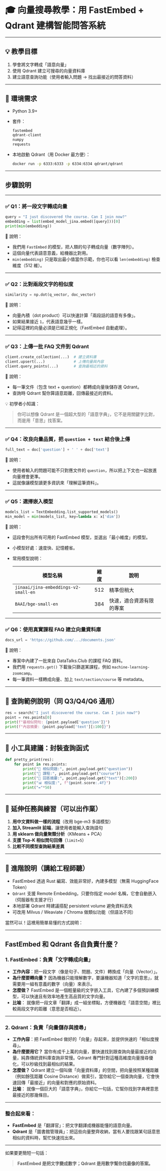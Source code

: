 
# 🎓 向量搜尋教學：用 FastEmbed + Qdrant 建構智能問答系統

---

## 💡 教學目標

1. 學會將文字轉成「語意向量」
2. 使用 Qdrant 建立可搜尋的向量資料庫
3. 建立語意查詢功能（使用者輸入問題 → 找出最接近的問答資料）

---

## 🧰 環境需求

* Python 3.9+

* 套件：

  ```txt
  fastembed
  qdrant-client
  numpy
  requests
  ```

* 本地啟動 Qdrant（用 Docker 最方便）：

  ```bash
  docker run -p 6333:6333 -p 6334:6334 qdrant/qdrant
  ```

---

## 步驟說明

---

### ✅ Q1：將一段文字轉成向量

```python
query = "I just discovered the course. Can I join now?"
embedding = list(embed_model_jina.embed([query]))[0]
print(min(embedding))
```

📘 說明：

* 我們用 `FastEmbed` 的模型，把人類的句子轉成向量（數字陣列）。
* 這個向量代表語意意義，給機器比對用。
* `min(embedding)` 只是取出最小值當作示範，你也可以看 `len(embedding)` 檢查維度（512 維）。

---

### ✅ Q2：比對兩段文字的相似度

```python
similarity = np.dot(q_vector, doc_vector)
```

📘 說明：

* 向量內積（dot product）可以快速計算「兩段話的語意有多像」。
* 如果結果接近 `1`，代表語意幾乎一樣。
* 記得這裡的向量必須是已經正規化（FastEmbed 自動處理）。

---

### ✅ Q3：上傳一批 FAQ 文件到 Qdrant

```python
client.create_collection(...)  # 建立資料庫
client.upsert(...)             # 上傳向量與內容
client.query_points(...)       # 查詢最相近的資料
```

📘 說明：

* 每一筆文件（包含 text + question）都轉成向量後儲存進 Qdrant。
* 查詢時 Qdrant 幫你算語意距離，回傳最接近的資料。

💡 初學者小知識：

> 你可以想像 Qdrant 是一個超大型的「語意字典」，它不是用關鍵字比對，而是用「意思」找答案。

---

### ✅ Q4：改良向量品質，把 `question + text` 結合後上傳

```python
full_text = doc['question'] + ' ' + doc['text']
```

📘 說明：

* 使用者輸入的問題可能不只對應文件的 `question`，所以把上下文也一起放進向量裡會更準。
* 這就像讓模型讀更多資訊來「理解這筆資料」。

---

### ✅ Q5：選擇嵌入模型

```python
models_list = TextEmbedding.list_supported_models()
min_model = min(models_list, key=lambda x: x['dim'])
```

📘 說明：

* 這段會列出所有可用的 FastEmbed 模型，並選出「最小維度」的模型。
* 小模型好處：速度快、記憶體省。
* 常用模型說明：

  | 模型名稱                                 | 維度  | 說明           |
  | ------------------------------------ | --- | ------------ |
  | `jinaai/jina-embeddings-v2-small-en` | 512 | 精準但稍大        |
  | `BAAI/bge-small-en`                  | 384 | 快速，適合資源有限的專案 |

---

### ✅ Q6：使用真實課程 FAQ 建立向量資料庫

```python
docs_url = 'https://github.com/.../documents.json'
```

📘 說明：

* 專案中內建了一批來自 DataTalks.Club 的課程 FAQ 資料。
* 我們用 `requests.get()` 下載後只篩選某課程，例如 `machine-learning-zoomcamp`。
* 每一筆資料一樣轉成向量、加上 `text/section/course` 等 metadata。

---

## 🧪 查詢範例說明（同 Q3/Q4/Q6 通用）

```python
res = search("I just discovered the course. Can I join now?")
point = res.points[0]
print(f"最相似問句: {point.payload['question']}")
print(f"內容摘要: {point.payload['text'][:100]}")
```

---

## 🔧 小工具建議：封裝查詢函式

```python
def pretty_print(res):
    for point in res.points:
        print("🧠 相似問題:", point.payload.get("question"))
        print("📌 課程:", point.payload.get("course"))
        print("📄 回答摘要:", point.payload.get("text")[:200])
        print("📊 相似度:", f"{point.score:.4f}")
        print("="*50)
```

---

## 🎯 延伸任務與練習（可以出作業）

1. **用中文資料做一樣的流程**（改用 bge-m3 多語模型）
2. **加入 Streamlit 前端**，讓使用者能輸入查詢語句
3. **用 sklearn 做向量聚類分析**（KMeans + PCA）
4. **支援 Top-K 相似問句回傳**（`limit=5`）
5. **比較不同模型查詢結果差異**

---

## 🧱 進階說明（講給工程師聽）

* FastEmbed 透過 Rust 編寫、效能非常好，內建多模型（無需 HuggingFace Token）
* `Qdrant` 支援 Remote Embedding，只要你指定 model 名稱，它會自動嵌入（伺服器有支援才行）
* 本地部署 Qdrant 時建議搭配 persistent volume 避免資料丟失
* 可改用 Milvus / Weaviate / Chroma 做類似功能（但語法不同）

當然可以！這裡用簡單易懂的方式說明：

---

## FastEmbed 和 Qdrant 各自負責什麼？

### 1. FastEmbed：負責「文字轉成向量」

* **工作內容**：把一段文字（像是句子、問題、文件）轉換成「向量（Vector）」。
* **為什麼要轉向量？**
  因為機器只能理解數字，要讓機器知道「文字的意思」，就需要用一組有意義的數字（向量）來表示。
* **怎麼做？**
  FastEmbed 是一個輕量級的文字嵌入工具，它內建了多個預訓練模型，可以快速且有效率地產生高品質的文字向量。
* **比喻**：
  就像把一段文章「翻譯」成一組坐標點，方便機器在「語意空間」裡比較兩段文字的距離（意思是否相近）。

---

### 2. Qdrant：負責「向量儲存與搜尋」

* **工作內容**：把 FastEmbed 做好的「向量」存起來，並提供快速的「相似度搜尋」。
* **為什麼要用它？**
  當你有成千上萬的向量，要快速找到跟查詢向量最接近的向量，純靠傳統資料庫查詢非常慢。Qdrant 專門針對這種高維度向量搜尋優化，可以秒級找到最相似的結果。
* **怎麼做？**
  Qdrant 建立一個叫做「向量資料庫」的空間，把向量按照某種距離（例如餘弦距離 Cosine Distance）做索引，當你給它一個查詢向量，它會快速回傳「最接近」的向量和對應的原始資料。
* **比喻**：
  就像一個巨大的「語意字典」，你給它一句話，它幫你找到字典裡意思最接近的那幾條目。

---

### 整合起來看：

* **FastEmbed** 是「翻譯官」：把文字翻譯成機器能懂的語意向量。
* **Qdrant** 是「圖書館管理員」：把這些向量整齊收納，當有人要找跟某句話意思相似的資料時，幫忙快速找出來。

---

如果要更簡短一句話：

> **FastEmbed 是把文字變成數字；Qdrant 是用數字幫你找最像的答案。**
